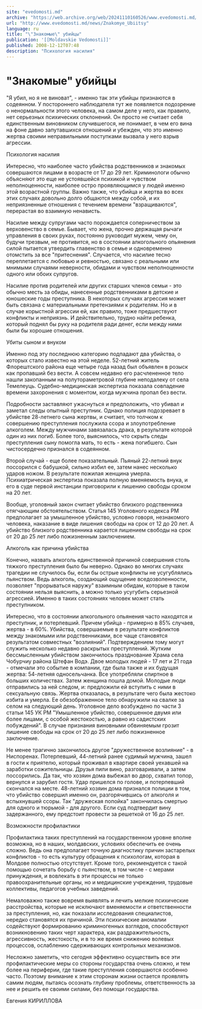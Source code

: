 ```yaml
---
site: "evedomosti.md"
archive: "https://web.archive.org/web/20241110160526/www.evedomosti.md/news/Znakomye_Ubiitsy"
url: "http://www.evedomosti.md/news/Znakomye_Ubiitsy"
language: ru
title: "\"Знакомые\" убийцы"
publication: '[[Moldavskie Vedomosti]]'
published: 2008-12-12T07:48
description: "Психология насилия"
---
```


# "Знакомые" убийцы

"Я убил, но я не виноват", - именно так эти убийцы признаются в содеянном. У постороннего наблюдателя тут же появляется подозрение о ненормальности этого человека,  на самом деле у него, как правило, нет серьезных психических отклонений. Он просто не считает себя единственным виновником случившегося, не понимает, в чем его вина на фоне давно запутавшихся отношений и убежден, что это именно жертва своими неправильными поступками вызвала у него взрыв агрессии.

Психология насилия

Интересно, что наиболее часто убийства родственников и знакомых совершаются лицами в возрасте от 17 до 29 лет. Криминологи обычно объясняют это еще не устоявшейся психикой и чувством неполноценности, наиболее остро проявляющимся у людей именно этой возрастной группы. Важно также, что убийца и жертва во всех этих случаях довольно долго общаются между собой, и их неприязненные отношения с течением времени "взращиваются", перерастая во взаимную ненависть.

Насилие между супругами часто порождается соперничеством за верховенство в семье.  Бывает, что жена, прочно держащая рычаги управления в своих руках, постоянно руководит мужем, чему он, будучи трезвым, не противится, но в состоянии алкогольного опьянения силой пытается утвердить главенство в семье и одновременно отомстить за все "притеснения". Случается, что насилие тесно переплетается с любовью и ревностью, связано с реальными или мнимыми случаями неверности, обидами и чувством неполноценности одного или обоих супругов.

Насилие против родителей или других старших членов семьи - это обычно месть за обиды, нанесенные родственниками в детские и юношеские годы преступника. В некоторых случаях агрессия может быть связана с материальными претензиями к родителям. Но и в случае корыстной агрессии ей, как правило, тоже предшествуют конфликты и неприязнь. И действительно, трудно найти ребенка, который поднял бы руку на родителя ради денег, если  между ними были бы хорошие отношения.

Убиты сыном и внуком

Именно под эту последнюю категорию подпадают два убийства, о которых стало известно на этой неделе. 52-летний житель Флорештского района еще четыре года назад был объявлен в розыск как пропавший без вести. А совсем недавно его расчлененное тело нашли закопанным на полутораметровой глубине неподалеку от села Темелеуць. Судебно-медицинская экспертиза показала совпадение времени захоронения с моментом, когда мужчина пропал без вести.

Подробности заставляют ужаснуться и предположить, что убивал и заметал следы опытный преступник. Однако полиция подозревает в убийстве 28-летнего сына жертвы, и считает, что толчком к совершению преступления послужила ссора и злоупотребление алкоголем. Между мужчинами завязалась драка, в результате которой один из них погиб. Более того, выяснилось, что скрыть следы преступления сыну помогла мать, то есть - жена погибшего. Сын чистосердечно признался в содеянном.

Второй случай - еще более показательный. Пьяный 22-летний внук поссорился с бабушкой, сильно избил ее, затем нанес несколько ударов ножом. В результате пожилая женщина умерла. Психиатрическая экспертиза показала полную вменяемость внука, и его в суде первой инстанции приговорили к лишению свободы сроком на 20 лет.

Вообще, уголовный закон считает убийство близкого родственника отягчающим обстоятельством. Статья 145 Уголовного кодекса РМ предполагает за умышленное убийство, условно говоря, незнакомого человека, наказание в виде лишения свободы на срок от 12 до 20 лет. А убийство близкого родственника карается лишением свободы на срок от 20 до 25 лет либо пожизненным заключением.

Алкоголь как причина убийства

Конечно, назвать алкоголь единственной причиной совершения столь тяжкого преступления было бы неверно. Однако во многих случаях трагедии не случилось бы, если бы острые конфликты не усугублялись пьянством. Ведь алкоголь, создающий ощущение вседозволенности, позволяет "прорываться наружу" взаимным обидам, которые в таком состоянии нельзя выяснить, а можно только усугубить серьезной агрессией. Именно в таких состояниях человек может стать преступником.

Интересно, что в состоянии алкогольного опьянения часто находятся и преступник, и потерпевший. Причем убийца - примерно в 85% случаев, жертва - в 60%. Убийства, совершаемые в результате конфликтов между знакомыми или родственниками, все чаще становятся результатом совместных "возлияний". Подтверждением тому могут служить несколько недавно раскрытых преступлений.  Жутким бессмысленным убийством закончилось празднование Храма села Чобурчиу района Штефан Водэ. Двое молодых людей - 17 лет и 21 года - отмечали это событие в компании, где была также и их будущая жертва: 54-летняя односельчанка. Все употребляли спиртное в больших количествах. Затем женщина пошла домой. Молодые люди отправились за ней следом, и: предложили ей вступить с ними в сексуальную связь. Жертва отказалась, в результате чего была жестоко избита и умерла. Ее обезображенное тело обнаружили на свалке за селом на следующий день. Уголовное дело возбуждено по части 3 статьи 145 УК РМ "Умышленное убийство, совершенное двумя или более лицами, с особой жестокостью, а равно из садистских побуждений". В случае признания виновными обвиняемым грозит лишение свободы на срок от 20 до 25 лет либо пожизненное заключение.

Не менее трагично закончилось другое "дружественное возлияние" - в Ниспоренах. Потерпевший, 44-летний ранее судимый мужчина, зашел в гости к приятелю, который проживал в квартире своей уехавшей на заработки сожительницы. Друзья пили вино, разговаривали, а затем поссорились. Да так, что хозяин дома выбежал во двор, схватил топор, вернулся и зарубил гостя. Удар пришелся по голове, и потерпевший скончался на месте. 48-летний хозяин дома признался полиции в том, что убийство совершил именно он, разгорячившись от алкоголя и вспыхнувшей ссоры. Так "дружеская попойка" закончилась смертью для одного и тюрьмой - для другого. Если суд подтвердит вину задержанного, ему предстоит провести за решеткой от 16 до 25 лет.

Возможности профилактики

Профилактика таких преступлений на государственном уровне вполне возможна, но в наших, молдавских, условиях обеспечить ее очень сложно. Ведь она предполагает точную диагностику причин застарелых конфликтов - то есть культуру обращения к психологам, которая в Молдове полностью отсутствует. Кроме того, рекомендуется с такой помощью сочетать борьбу с пьянством, в том числе - с мерами принуждения, и вовлекать в эти процессы не только правоохранительные органы, но и медицинские учреждения, трудовые коллективы, педагогов учебных заведений.

Немаловажно также вовремя выявлять и лечить мелкие психические расстройства, которые не исключают вменяемости и ответственности за преступления, но, как показали исследования специалистов, нередко становятся их причиной. Эти психические аномалии содействуют формированию криминогенных взглядов, способствуют возникновению таких черт характера, как раздражительность, агрессивность, жестокость, и в то же время снижению волевых процессов, ослаблению сдерживающих контрольных механизмов.

Несложно заметить, что сегодня  эффективно осуществить все эти профилактические меры со стороны государства очень сложно, и тем более на периферии, где такие преступления совершаются особенно часто. Поэтому внимание к этим сторонам жизни остается проявлять самим людям, пытаясь осознать глубину проблемы, ответственность за нее и решить ее своими силами, без помощи государства.

Евгения КИРИЛЛОВА